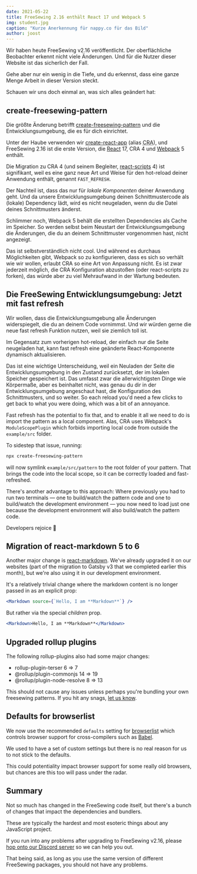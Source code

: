```yaml
---
date: 2021-05-22
title: FreeSewing 2.16 enthält React 17 und Webpack 5
img: student.jpg
caption: "Kurze Anerkennung für nappy.co für das Bild"
author: joost
---
```


Wir haben heute FreeSewing v2.16 veröffentlicht. Der oberflächliche Beobachter erkennt nicht viele Änderungen. Und für die Nutzer dieser Website ist das sicherlich der Fall.

Gehe aber nur ein wenig in die Tiefe, und du erkennst, dass eine ganze Menge Arbeit in dieser Version steckt.

Schauen wir uns doch einmal an, was sich alles geändert hat:

## create-freesewing-pattern

Die größte Änderung betrifft [create-freesewing-pattern](https://www.npmjs.com/package/create-freesewing-pattern) und die Entwicklungsumgebung, die es für dich einrichtet.

Unter der Haube verwenden wir [create-react-app](https://www.npmjs.com/package/create-react-app) (alias <abbr title='Create React App'>CRA</abbr>), und FreeSewing 2.16 ist die erste Version, die [React](https://reactjs.org/) 17, CRA 4 und [Webpack](https://webpack.js.org/) 5 enthält.

Die Migration zu CRA 4 (und seinem Begleiter, [react-scripts](https://www.npmjs.com/package/react-scripts) 4) ist signifikant, weil es eine ganz neue Art und Weise für den hot-reload deiner Anwendung enthält, genannt `FAST_REFRESH`.

Der Nachteil ist, dass das nur für *lokale Komponenten* deiner Anwendung geht. Und da unsere Entwicklungsumgebung deinen Schnittmustercode als (lokale) Dependency lädt, wird es nicht neugeladen, wenn du die Datei deines Schnittmusters änderst.

Schlimmer noch, Webpack 5 behält die erstellten Dependencies als Cache im Speicher. So werden selbst beim Neustart der Entwicklungsumgebung die Änderungen, die du an deinem Schnittmuster vorgenommen hast, nicht angezeigt.

Das ist selbstverständlich nicht cool. Und während es durchaus Möglichkeiten gibt, Webpack so zu konfigurieren, dass es sich so verhält wie wir wollen, erlaubt CRA so eine Art von Anpassung nicht. Es ist zwar jederzeit möglich, die CRA Konfiguration abzustoßen (oder react-scripts zu forken), das würde aber zu viel Mehraufwand in der Wartung bedeuten.

## Die FreeSewing Entwicklungsumgebung: Jetzt mit fast refresh

Wir wollen, dass die Entwicklungsumgebung alle Änderungen widerspiegelt, die du an deinem Code vornimmst. Und wir würden gerne die neue fast refresh Funktion nutzen, weil sie ziemlich toll ist.

Im Gegensatz zum vorherigen hot-reload, der einfach nur die Seite neugeladen hat, kann fast refresh eine geänderte React-Komponente dynamisch aktualisieren.

Das ist eine wichtige Unterscheidung, weil ein Neuladen der Seite die Entwicklungsumgebung in den Zustand zurücksetzt, der im lokalen Speicher gespeichert ist. Das umfasst zwar die allerwichtigsten Dinge wie Körpermaße, aber es beinhaltet nicht, was genau du dir in der Entwicklungsumgebung angeschaut hast, die Konfiguration des Schnittmusters, und so weiter. So each reload you'd need a few clicks to get back to what you were doing, which was a bit of an annoyance.

Fast refresh has the potential to fix that, and to enable it all we need to do is import the pattern as a local component. Alas, CRA uses Webpack's `ModuleScopePlugin` which forbids importing local code from outside the `example/src` folder.

To sidestep that issue, running:

```bash
npx create-freesewing-pattern
```

will now symlink `example/src/pattern` to the root folder of your pattern. That brings the code into the local scope, so it can be correctly loaded and fast-refreshed.

There's another advantage to this approach: Where previously you had to run two terminals — one to build/watch the pattern code and one to build/watch the development environment — you now need to load just one because the development environment will also build/watch the pattern code.

Developers rejoice 🎉

## Migration of react-markdown 5 to 6

Another major change is [react-markdown](https://www.npmjs.com/package/react-markdown). We've already upgraded it on our websites (part of the migration to Gatsby v3 that we completed earlier this month), but we're also using it in our development environment.

It's a relatively trivial change where the markdown content is no longer passed in as an explicit prop:

```jsx
<Markdown source={`Hello, I am **Markdown**`} />
```

But rather via the special *children* prop.

```jsx
<Markdown>Hello, I am **Markdown**</Markdown>
```

## Upgraded rollup plugins

The following rollup-plugins also had some major changes:

- rollup-plugin-terser 6 => 7
- @rollup/plugin-commonjs 14 => 19
- @rollup/plugin-node-resolve 8 => 13

This should not cause any issues unless perhaps you're bundling your own freesewing patterns. If you hit any snags, [let us know](https://discord.freesewing.org/).

## Defaults for browserlist

We now use the recommended `defaults` setting for [browserlist](https://github.com/browserslist/browserslist) which controls browser support for cross-compilers such as [Babel](https://babeljs.io/).

We used to have a set of custom settings but there is no real reason for us to not stick to the defaults.

This could potentiality impact browser support for some really old browsers, but chances are this too will pass under the radar.

## Summary

Not so much has changed in the FreeSewing code itself, but there's a bunch of changes that impact the dependencies and bundlers.

These are typically the hardest and most esoteric things about any JavaScript project.

If you run into any problems after upgrading to FreeSewing v2.16, please [hop onto our Discord server](https://discord.freesewing.org/) so we can help you out.

That being said, as long as you use the same version of different FreeSewing packages, you should not have any problems.
